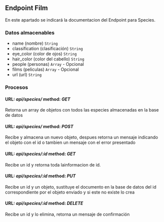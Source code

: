 ## Endpoint Film

En este apartado se indicará la documentacion del Endpoint para Species.

### Datos almacenables

- name (nombre) `String`
- classification (clasificación) `String`
- eye_color (color de ojos) `String`
- hair_color (color del cabello) `String`
- people (personas) `Array` - Opcional
- films (peliculas) `Array` - Opcional
- url (url) `String`

### Procesos

#### URL: *api/species/* method: *GET*

Retorna un array de objetos con todos las especies almacenadas en la base de datos

#### URL: *api/species/* method: *POST*

Recibe y almacena un nuevo objeto, despues retorna un mensaje indicando el objeto con el id o tambien un mensaje con el error presentado

#### URL: *api/species/:id* method: *GET*

Recibe un id y retorna toda lainformacion de id.

#### URL: *api/species/:id* method: *PUT*

Recibe un id y un objeto, sustituye el documento en la base de datos del id correspondiente por el objeto enviado y si este no existe lo crea

#### URL: *api/species/:id* method: *DELETE*

Recibe un id y lo elimina, retorna un mensaje de confirmación

